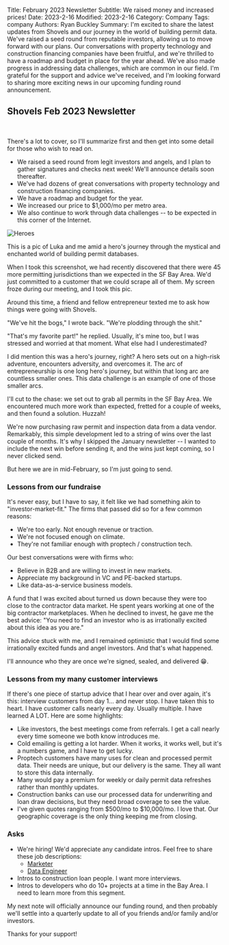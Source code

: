 Title: February 2023 Newsletter
Subtitle: We raised money and increased prices!
Date: 2023-2-16
Modified: 2023-2-16
Category: Company
Tags: company
Authors: Ryan Buckley
Summary: I'm excited to share the latest updates from Shovels and our journey in the world of building permit data. We've raised a seed round from reputable investors, allowing us to move forward with our plans. Our conversations with property technology and construction financing companies have been fruitful, and we're thrilled to have a roadmap and budget in place for the year ahead. We've also made progress in addressing data challenges, which are common in our field. I'm grateful for the support and advice we've received, and I'm looking forward to sharing more exciting news in our upcoming funding round announcement. 

## Shovels Feb 2023 Newsletter
<br>

There's a lot to cover, so I'll summarize first and then get into some detail for those who wish to read on. 

- We raised a seed round from legit investors and angels, and I plan to gather signatures and checks next week! We'll announce details soon thereafter. 
- We've had dozens of great conversations with property technology and construction financing companies.
- We have a roadmap and budget for the year. 
- We increased our price to $1,000/mo per metro area.
- We also continue to work through data challenges -- to be expected in this corner of the Internet. 

![Heroes]({attach}heroes.jpeg)

This is a pic of Luka and me amid a hero's journey through the mystical and enchanted world of building permit databases. 

When I took this screenshot, we had recently discovered that there were 45 more permitting jurisdictions than we expected in the SF Bay Area. We'd just committed to a customer that we could scrape all of them. My screen froze during our meeting, and I took this pic. 

Around this time, a friend and fellow entrepreneur texted me to ask how things were going with Shovels. 

"We've hit the bogs," I wrote back. "We're plodding through the shit." 

"That's my favorite part!" he replied. Usually, it's mine too, but I was stressed and worried at that moment. What else had I underestimated? 

I did mention this was a hero's journey, right? A hero sets out on a high-risk adventure, encounters adversity, and overcomes it. The arc of entrepreneurship is one long hero's journey, but within that long arc are countless smaller ones. This data challenge is an example of one of those smaller arcs.

I'll cut to the chase: we set out to grab all permits in the SF Bay Area. We encountered much more work than expected, fretted for a couple of weeks, and then found a solution. Huzzah! 

We're now purchasing raw permit and inspection data from a data vendor. Remarkably, this simple development led to a string of wins over the last couple of months. It's why I skipped the January newsletter -- I wanted to include the next win before sending it, and the wins just kept coming, so I never clicked send. 

But here we are in mid-February, so I'm just going to send. 

### Lessons from our fundraise

It's never easy, but I have to say, it felt like we had something akin to "investor-market-fit." The firms that passed did so for a few common reasons:

- We're too early. Not enough revenue or traction.
- We're not focused enough on climate. 
- They're not familiar enough with proptech / construction tech.

Our best conversations were with firms who:

- Believe in B2B and are willing to invest in new markets.
- Appreciate my background in VC and PE-backed startups.
- Like data-as-a-service business models.

A fund that I was excited about turned us down because they were too close to the contractor data market. He spent years working at one of the big contractor marketplaces. When he declined to invest, he gave me the best advice: "You need to find an investor who is as irrationally excited about this idea as you are." 

This advice stuck with me, and I remained optimistic that I would find some irrationally excited funds and angel investors. And that's what happened. 

I'll announce who they are once we're signed, sealed, and delivered 😁.

### Lessons from my many customer interviews

If there's one piece of startup advice that I hear over and over again, it's this: interview customers from day 1... and never stop. I have taken this to heart. I have customer calls nearly every day. Usually multiple. I have learned A LOT. Here are some highlights:

- Like investors, the best meetings come from referrals. I get a call nearly every time someone we both know introduces me. 
- Cold emailing is getting a lot harder. When it works, it works well, but it's a numbers game, and I have to get lucky. 
- Proptech customers have many uses for clean and processed permit data. Their needs are unique, but our delivery is the same. They all want to store this data internally. 
- Many would pay a premium for weekly or daily permit data refreshes rather than monthly updates. 
- Construction banks can use our processed data for underwriting and loan draw decisions, but they need broad coverage to see the value.
- I've given quotes ranging from $500/mo to $10,000/mo. I love that. Our geographic coverage is the only thing keeping me from closing.

### Asks

* We're hiring! We'd appreciate any candidate intros. Feel free to share these job descriptions: 
  * [Marketer](https://broadleaf-leech-f9b.notion.site/Growth-Marketer-4a35d1c91875485eaee25c72b77fedf1)
  * [Data Engineer](https://broadleaf-leech-f9b.notion.site/Data-Engineer-8c88bef8282d4d0ebdf74178c5e737d4)
* Intros to construction loan people. I want more interviews. 
* Intros to developers who do 10+ projects at a time in the Bay Area. I need to learn more from this segment. 

My next note will officially announce our funding round, and then probably we'll settle into a quarterly update to all of you friends and/or family and/or investors.

Thanks for your support! 